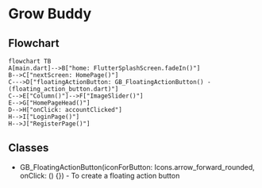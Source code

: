 # Grow Buddy

## Flowchart

```mermaid
flowchart TB
A[main.dart]-->B["home: FlutterSplashScreen.fadeIn()"]
B-->C["nextScreen: HomePage()"]
C--->D["floatingActionButton: GB_FloatingActionButton() - (floating_action_button.dart)"]
C-->E["Column()"]-->F["ImageSlider()"]
E-->G["HomePageHead()"]
D-->H["onClick: accountClicked"]
H-->I["LoginPage()"]
H-->J["RegisterPage()"]
```

## Classes

- GB_FloatingActionButton(iconForButton: Icons.arrow_forward_rounded,  onClick: () {})  - To create a floating action button
